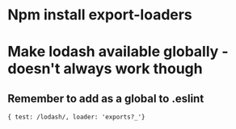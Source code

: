 # Npm install export-loaders

# Make lodash available globally - doesn't always work though
## Remember to add as a global to .eslint
`{ test: /lodash/, loader: 'exports?_'}`
